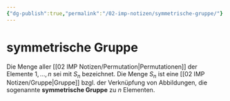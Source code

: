 ```yaml
---
{"dg-publish":true,"permalink":"/02-imp-notizen/symmetrische-gruppe/"}
---
```


# symmetrische Gruppe

Die Menge aller [[02 IMP Notizen/Permutation|Permutationen]] der Elemente $1, \ldots, n$ sei mit $S_n$ bezeichnet.
Die Menge $S_n$ ist eine [[02 IMP Notizen/Gruppe|Gruppe]] bzgl. der Verknüpfung von Abbildungen, die sogenannte **symmetrische Gruppe** zu $n$ Elementen.